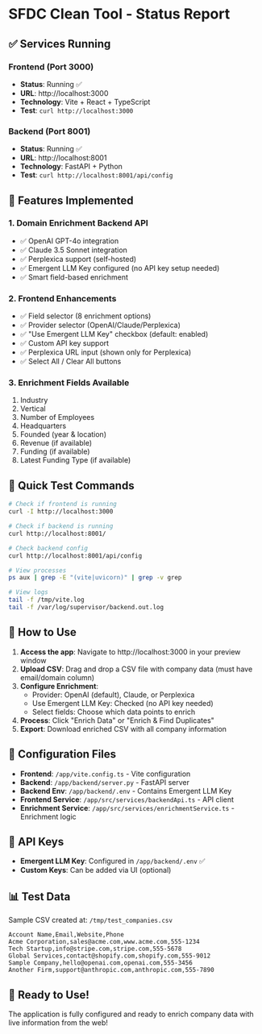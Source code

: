 # SFDC Clean Tool - Status Report

## ✅ Services Running

### Frontend (Port 3000)
- **Status**: Running ✅
- **URL**: http://localhost:3000
- **Technology**: Vite + React + TypeScript
- **Test**: `curl http://localhost:3000`

### Backend (Port 8001)
- **Status**: Running ✅
- **URL**: http://localhost:8001
- **Technology**: FastAPI + Python
- **Test**: `curl http://localhost:8001/api/config`

## 🎯 Features Implemented

### 1. Domain Enrichment Backend API
- ✅ OpenAI GPT-4o integration
- ✅ Claude 3.5 Sonnet integration
- ✅ Perplexica support (self-hosted)
- ✅ Emergent LLM Key configured (no API key setup needed)
- ✅ Smart field-based enrichment

### 2. Frontend Enhancements
- ✅ Field selector (8 enrichment options)
- ✅ Provider selector (OpenAI/Claude/Perplexica)
- ✅ "Use Emergent LLM Key" checkbox (default: enabled)
- ✅ Custom API key support
- ✅ Perplexica URL input (shown only for Perplexica)
- ✅ Select All / Clear All buttons

### 3. Enrichment Fields Available
1. Industry
2. Vertical
3. Number of Employees
4. Headquarters
5. Founded (year & location)
6. Revenue (if available)
7. Funding (if available)
8. Latest Funding Type (if available)

## 🔧 Quick Test Commands

```bash
# Check if frontend is running
curl -I http://localhost:3000

# Check if backend is running
curl http://localhost:8001/

# Check backend config
curl http://localhost:8001/api/config

# View processes
ps aux | grep -E "(vite|uvicorn)" | grep -v grep

# View logs
tail -f /tmp/vite.log
tail -f /var/log/supervisor/backend.out.log
```

## 🚀 How to Use

1. **Access the app**: Navigate to http://localhost:3000 in your preview window
2. **Upload CSV**: Drag and drop a CSV file with company data (must have email/domain column)
3. **Configure Enrichment**:
   - Provider: OpenAI (default), Claude, or Perplexica
   - Use Emergent LLM Key: Checked (no API key needed)
   - Select fields: Choose which data points to enrich
4. **Process**: Click "Enrich Data" or "Enrich & Find Duplicates"
5. **Export**: Download enriched CSV with all company information

## 📝 Configuration Files

- **Frontend**: `/app/vite.config.ts` - Vite configuration
- **Backend**: `/app/backend/server.py` - FastAPI server
- **Backend Env**: `/app/backend/.env` - Contains Emergent LLM Key
- **Frontend Service**: `/app/src/services/backendApi.ts` - API client
- **Enrichment Service**: `/app/src/services/enrichmentService.ts` - Enrichment logic

## 🔑 API Keys

- **Emergent LLM Key**: Configured in `/app/backend/.env` ✅
- **Custom Keys**: Can be added via UI (optional)

## 📊 Test Data

Sample CSV created at: `/tmp/test_companies.csv`

```csv
Account Name,Email,Website,Phone
Acme Corporation,sales@acme.com,www.acme.com,555-1234
Tech Startup,info@stripe.com,stripe.com,555-5678
Global Services,contact@shopify.com,shopify.com,555-9012
Sample Company,hello@openai.com,openai.com,555-3456
Another Firm,support@anthropic.com,anthropic.com,555-7890
```

## 🎉 Ready to Use!

The application is fully configured and ready to enrich company data with live information from the web!
